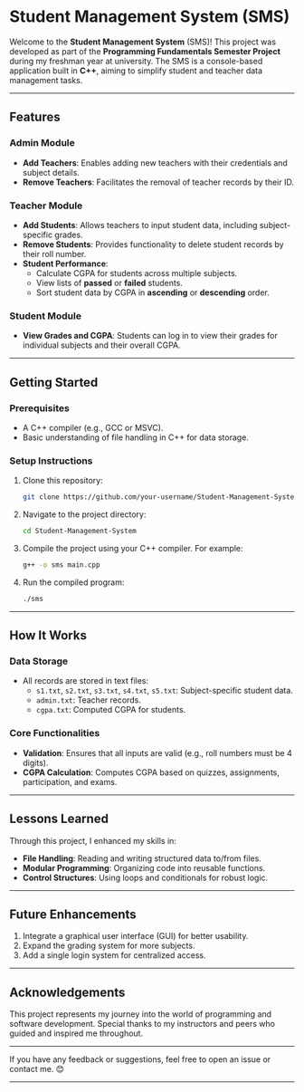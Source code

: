 # Student Management System (SMS)

Welcome to the **Student Management System** (SMS)! This project was developed as part of the **Programming Fundamentals Semester Project** during my freshman year at university. The SMS is a console-based application built in **C++**, aiming to simplify student and teacher data management tasks.

---

## **Features**

### **Admin Module**
- **Add Teachers**: Enables adding new teachers with their credentials and subject details.
- **Remove Teachers**: Facilitates the removal of teacher records by their ID.

### **Teacher Module**
- **Add Students**: Allows teachers to input student data, including subject-specific grades.
- **Remove Students**: Provides functionality to delete student records by their roll number.
- **Student Performance**:
  - Calculate CGPA for students across multiple subjects.
  - View lists of **passed** or **failed** students.
  - Sort student data by CGPA in **ascending** or **descending** order.

### **Student Module**
- **View Grades and CGPA**: Students can log in to view their grades for individual subjects and their overall CGPA.

---

## **Getting Started**

### **Prerequisites**
- A C++ compiler (e.g., GCC or MSVC).
- Basic understanding of file handling in C++ for data storage.

### **Setup Instructions**
1. Clone this repository:  
   ```bash
   git clone https://github.com/your-username/Student-Management-System.git
   ```
2. Navigate to the project directory:  
   ```bash
   cd Student-Management-System
   ```
3. Compile the project using your C++ compiler. For example:  
   ```bash
   g++ -o sms main.cpp
   ```
4. Run the compiled program:  
   ```bash
   ./sms
   ```

---

## **How It Works**

### **Data Storage**
- All records are stored in text files:
  - `s1.txt`, `s2.txt`, `s3.txt`, `s4.txt`, `s5.txt`: Subject-specific student data.
  - `admin.txt`: Teacher records.
  - `cgpa.txt`: Computed CGPA for students.

### **Core Functionalities**
- **Validation**: Ensures that all inputs are valid (e.g., roll numbers must be 4 digits).
- **CGPA Calculation**: Computes CGPA based on quizzes, assignments, participation, and exams.

---

## **Lessons Learned**
Through this project, I enhanced my skills in:
- **File Handling**: Reading and writing structured data to/from files.
- **Modular Programming**: Organizing code into reusable functions.
- **Control Structures**: Using loops and conditionals for robust logic.

---

## **Future Enhancements**
1. Integrate a graphical user interface (GUI) for better usability.
2. Expand the grading system for more subjects.
3. Add a single login system for centralized access.

---

## **Acknowledgements**
This project represents my journey into the world of programming and software development. Special thanks to my instructors and peers who guided and inspired me throughout.

---

If you have any feedback or suggestions, feel free to open an issue or contact me. 😊

---
